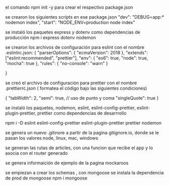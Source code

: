 el comando npm init -y para crear el respectivo package.json

se crearon los siguientes scripts en ese package.json
 "dev": "DEBUG=app:* nodemon index",
 "start": "NODE_ENV=production node index"

se instaló los paquetes express y dotenv como dependencias de producción
npm i express dotenv nodemon

se crearon los archivos de configuración para eslint con el nombre .eslintrc.json:
{
    "parserOptions": {
        "ecmaVersion": 2018
    },
    "extends": ["eslint:recommended", "prettier"],
    "env": {
        "es6": true,
        "node": true, 
        "mocha": true
    },
    "rules": {
        "no-console": "warn"
    }

}

se creó el archivo de configuración para prettier con el nombre .prettierrc.json ( formatea el código bajo las siguientes condiciones)

{
    "tabWidth": 2,
    "semi": true, // uso de punto y coma
    "singleQuote": true
}

se instaló los paquetes, nodemon, eslint, eslint-config-prettier, eslint-plugin-prettier, prettier como dependencias de desarrrollo

npm i -D eslint eslint-config-prettier eslint-plugin-prettier prettier nodemon

se genera un nuevo .gitinore a partir de la pagina gitignore.io, donde se le pasan los valores node, linux, mac, windows

se generan las rutas de articles, con una funcion que recibe el app y lo asocia con el router generado

se genera informaición de ejemplo de la pagina mockaroos

se empiezan a crear los schemas , con mongoose
se instala la dependencia de prod de mongoose  npm i mongoose
